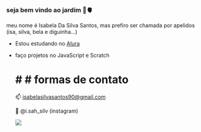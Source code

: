 ### seja bem vindo ao jardim 🌻🫀

<!--
**diguinha01/diguinha01** is a ✨ _special_ ✨ repository because its `README.md` (this file) appears on your GitHub profile.
-->

meu nome é Isabela Da Silva Santos, mas prefiro ser chamada por apelidos (isa, silva, bela e diguinha...)

- Estou estudando no [Alura](https://www.alura.com.br) 
- faço projetos no JavaScript e Scratch
  

  # # # formas de contato
  📫 isabelasilvasantos90@gmail.com
  
  📱 @i.sah_silv (instagram)


  ![](https://media.tenor.com/mrApR_tNofkAAAAi/sunflower-plant.gif)
  

<!--
**diguinha01/diguinha01** is a ✨ _special_ ✨ repository because its `README.md` (this file) appears on your GitHub profile.

Here are some ideas to get you started:

- 🔭 I’m currently working on ...
- 🌱 I’m currently learning ...
- 👯 I’m looking to collaborate on ...
- 🤔 I’m looking for help with ...
- 💬 Ask me about ...
- 📫 How to reach me: ...
- 😄 Pronouns: ...
- ⚡ Fun fact: ...
-->
